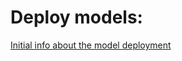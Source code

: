 # Deploy models:

[Initial info about the model deployment](https://docs.aws.amazon.com/sagemaker/latest/dg/deploy-model.html)
